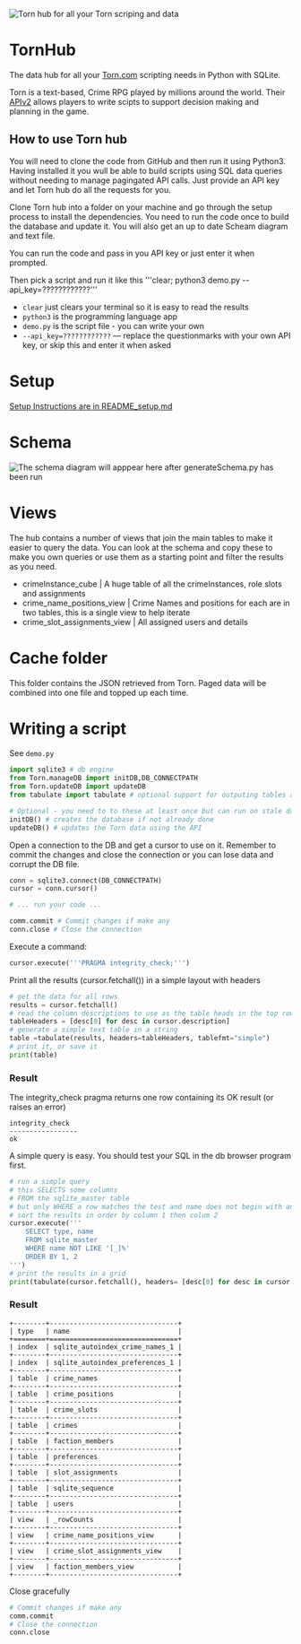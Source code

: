 ![Torn hub for all your Torn scriping and data](./documents/banner.png) 

# TornHub
The data hub for all your [Torn.com](https://www.torn.com/) scripting needs in Python with SQLite.

Torn is a text-based, Crime RPG played by millions around the world. Their [APIv2](https://www.torn.com/swagger/index.html) allows players to write scipts to support decision making and planning in the game.  

## How to use Torn hub

You will need to clone the code from GitHub and then run it using Python3. Having installed it you wull be able to build scripts using SQL data queries without needing to manage pagingated API calls. Just provide an API key and let Torn hub do all the requests for you.

Clone Torn hub into a folder on your machine and go through the setup process to install the dependencies. You need to run the code once to build the database and update it.  You will also get an up to date Scheam diagram and text file.

You can run the code and pass in you API key or just enter it when prompted.

Then pick a script and run it like this
'''clear; python3 demo.py --api_key=????????????''' 
* ```clear``` just clears your terminal so it is easy to read the results
* ```python3``` is the programming language app
* ```demo.py``` is the script file - you can write your own
* ```--api_key=????????????``` — replace the questionmarks with your own API key, or skip this and enter it when asked

# Setup

[Setup Instructions are in README_setup,md](./README_setup.md)

# Schema

![The schema diagram will apppear here after generateSchema.py has been run](data/db/schema_diagram.png) 

# Views

The hub contains a number of views that join the main tables to make it easier to query the data. You can look at the schema and copy these to make you own queries or use them as a starting point and filter the results as you need.

* crimeInstance_cube              | A huge table of all the crimeInstances, role slots and assignments
* crime_name_positions_view       | Crime Names and positions for each are in two tables, this is a single view to help iterate
* crime_slot_assignments_view     | All assigned users and details

# Cache folder

This folder contains the JSON retrieved from Torn. Paged data will be combined into one file and topped up each time.

# Writing a script

See ```demo.py```

```python
import sqlite3 # db engine
from Torn.manageDB import initDB,DB_CONNECTPATH
from Torn.updateDB import updateDB
from tabulate import tabulate # optional support for outputing tables as text grids or HTML
```

```python
# Optional - you need to to these at least once but can run on stale data without them
initDB() # creates the database if not already done 
updateDB() # updates the Torn data using the API
```

Open a connection to the DB and get a cursor to use on it. Remember to commit the changes and close the connection or you can lose data and corrupt the DB file. 

```python
conn = sqlite3.connect(DB_CONNECTPATH)
cursor = conn.cursor()

# ... run your code ... 

comm.commit # Commit changes if make any
conn.close # Close the connection
```

Execute a command:
```Python
cursor.execute('''PRAGMA integrity_check;''')
```
Print all the results (cursor.fetchall()) in a simple layout with headers
```Python
# get the data for all rows
results = cursor.fetchall()
# read the column descriptions to use as the table heads in the top row
tableHeaders = [desc[0] for desc in cursor.description]
# generate a simple text table in a string
table =tabulate(results, headers=tableHeaders, tablefmt="simple")
# print it, or save it
print(table)
```
### Result
The integrity_check pragma returns one row containing its OK result (or raises an error)
```text
integrity_check
-----------------
ok
```

A simple query is easy.  You should test your SQL in the db browser program first.

```Python
# run a simple query
# this SELECTS some columns 
# FROM the sqlite_master table 
# but only WHERE a row matches the test and name does not begin with an underscore
# sort the results in order by column 1 then colum 2
cursor.execute('''
    SELECT type, name 
    FROM sqlite_master 
    WHERE name NOT LIKE '[_]%' 
    ORDER BY 1, 2
''')
# print the results in a grid
print(tabulate(cursor.fetchall(), headers= [desc[0] for desc in cursor.description], tablefmt="grid"))
```
### Result
```text
+--------+--------------------------------+
| type   | name                           |
+========+================================+
| index  | sqlite_autoindex_crime_names_1 |
+--------+--------------------------------+
| index  | sqlite_autoindex_preferences_1 |
+--------+--------------------------------+
| table  | crime_names                    |
+--------+--------------------------------+
| table  | crime_positions                |
+--------+--------------------------------+
| table  | crime_slots                    |
+--------+--------------------------------+
| table  | crimes                         |
+--------+--------------------------------+
| table  | faction_members                |
+--------+--------------------------------+
| table  | preferences                    |
+--------+--------------------------------+
| table  | slot_assignments               |
+--------+--------------------------------+
| table  | sqlite_sequence                |
+--------+--------------------------------+
| table  | users                          |
+--------+--------------------------------+
| view   | _rowCounts                     |
+--------+--------------------------------+
| view   | crime_name_positions_view      |
+--------+--------------------------------+
| view   | crime_slot_assignments_view    |
+--------+--------------------------------+
| view   | faction_members_view           |
+--------+--------------------------------+
```
Close gracefully
```Python
# Commit changes if make any
comm.commit 
# Close the connection
conn.close
```
